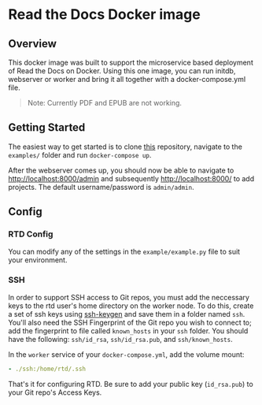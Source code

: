 # Read the Docs Docker image

## Overview
This docker image was built to support the microservice based deployment of Read the Docs on Docker. Using this one image, you can run initdb, webserver or worker and bring it all together with a docker-compose.yml file.

> Note: Currently PDF and EPUB are not working.

## Getting Started
The easiest way to get started is to clone [this](https://github.com/maxirus/readthedocs-docker) repository, navigate to the ```examples/``` folder and run ```docker-compose up```. 

After the webserver comes up, you should now be able to navigate to [http://localhost:8000/admin](http://localhost:8000/admin) and subsequently [http://localhost:8000/](http://localhost:8000/) to add projects. The default username/password is ```admin/admin```.

## Config

### RTD Config
You can modify any of the settings in the ```example/example.py``` file to suit your environment.

### SSH
In order to support SSH access to Git repos, you must add the neccessary keys to the rtd user's home directory on the worker node. To do this, create a set of ssh keys using [ssh-keygen](https://www.ssh.com/ssh/keygen/) and save them in a folder named ```ssh```. You'll also need the SSH Fingerprint of the Git repo you wish to connect to; add the fingerprint to file called ```known_hosts``` in your ```ssh``` folder. You should have the following: ```ssh/id_rsa```, ```ssh/id_rsa.pub```, and ```ssh/known_hosts```. 

In the ```worker``` service of your ```docker-compose.yml```, add the volume mount:
```yaml
- ./ssh:/home/rtd/.ssh
```

That's it for configuring RTD. Be sure to add your public key (```id_rsa.pub```) to your Git repo's Access Keys.